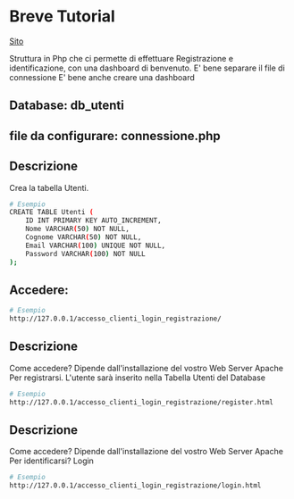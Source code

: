 # Breve Tutorial

[Sito](https://github.com/pasqualeclarizio83)

Struttura in Php che ci permette di effettuare Registrazione
e identificazione, con una dashboard di benvenuto.
E' bene separare il file di connessione
E' bene anche creare una dashboard

## Database: db_utenti

## file da configurare: connessione.php

## Descrizione

Crea la tabella Utenti.

```bash
# Esempio
CREATE TABLE Utenti (
    ID INT PRIMARY KEY AUTO_INCREMENT,
    Nome VARCHAR(50) NOT NULL,
    Cognome VARCHAR(50) NOT NULL,
    Email VARCHAR(100) UNIQUE NOT NULL,
    Password VARCHAR(100) NOT NULL
);

```

## Accedere:

```bash
# Esempio
http://127.0.0.1/accesso_clienti_login_registrazione/

```


## Descrizione
Come accedere? Dipende dall'installazione del vostro Web Server Apache
Per registrarsi. L'utente sarà inserito nella Tabella Utenti del Database

```bash
# Esempio
http://127.0.0.1/accesso_clienti_login_registrazione/register.html

```


## Descrizione
Come accedere? Dipende dall'installazione del vostro Web Server Apache
Per identificarsi? Login

```bash
# Esempio
http://127.0.0.1/accesso_clienti_login_registrazione/login.html

```
